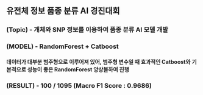 
## 유전체 정보 품종 분류 AI 경진대회

### (Topic) - 개체와 SNP 정보를 이용하여 품종 분류 AI 모델 개발

### (MODEL) - RandomForest + Catboost
#### 데이터가 대부분 범주형으로 이루어져 있어, 범주형 변수일 때 효과적인 Catboost와 기본적으로 성능이 좋은 RandomForest 앙상블하여 진행

### (RESULT) - 100 / 1095 (Macro F1 Score : 0.9686)
